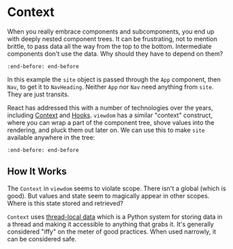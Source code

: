 # Context

When you really embrace components and subcomponents, you end up with deeply nested component trees.
It can be frustrating, not to mention brittle, to pass data all the way from the top to the bottom.
Intermediate components don't use the data.
Why should they have to depend on them?

```{literalinclude} ../../examples/usage/context.py
:end-before: end-before
```

In this example the `site` object is passed through the `App` component, then `Nav`, to get it to `NavHeading`.
Neither `App` nor `Nav` need anything from `site`.
They are just transits.

React has addressed this with a number of technologies over the years, including [Context](https://reactjs.org/docs/context.html) and [Hooks](https://reactjs.org/docs/hooks-intro.html).
`viewdom` has a similar "context" construct, where you can wrap a part of the component tree, shove values into the rendering, and pluck them out later on.
We can use this to make `site` available anywhere in the tree:

```{literalinclude} ../../examples/usage/contextA.py
:end-before: end-before
```

## How It Works

The `Context` in `viewdom` seems to violate scope.
There isn't a global (which is good).
But values and state seem to magically appear in other scopes.
Where is this state stored and retrieved?

`Context` uses [thread-local data](https://docs.python.org/3.8/library/threading.html#thread-local-data) which is a Python system for storing data in a thread and making it accessible to anything that grabs it.
It's generally considered "iffy" on the meter of good practices.
When used narrowly, it can be considered safe.